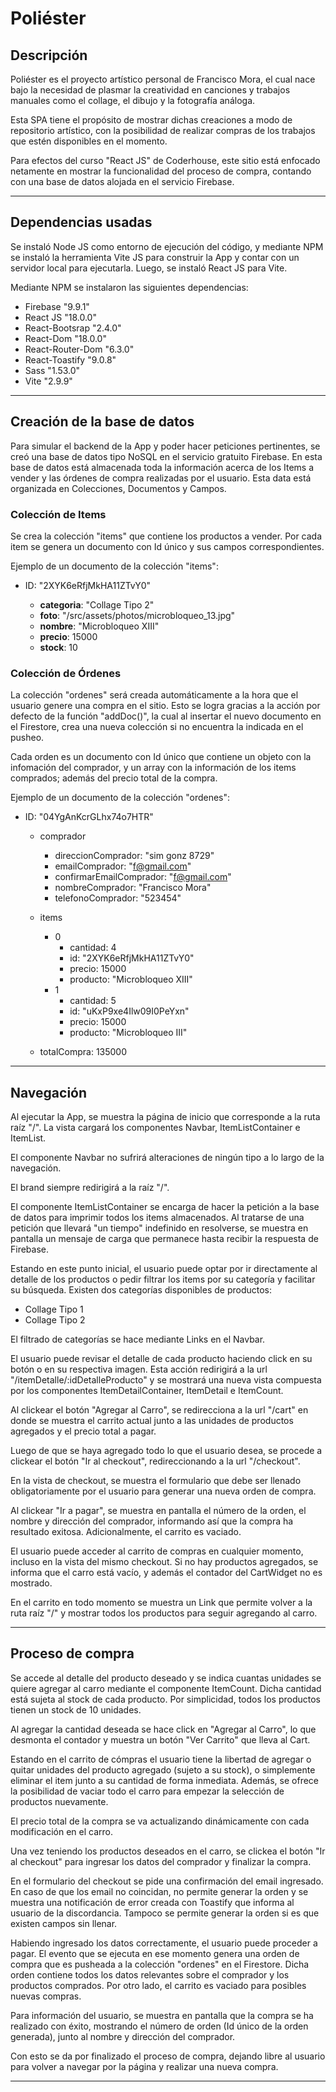 # Poliéster

## Descripción

Poliéster es el proyecto artístico personal de Francisco Mora, el cual nace bajo la necesidad de plasmar la creatividad en canciones y trabajos manuales como el collage, el dibujo y la fotografía análoga.

Esta SPA tiene el propósito de mostrar dichas creaciones a modo de repositorio artístico, con la posibilidad de realizar compras de los trabajos que estén disponibles en el momento.

Para efectos del curso "React JS" de Coderhouse, este sitio está enfocado netamente en mostrar la funcionalidad del proceso de compra, contando con una base de datos alojada en el servicio Firebase.

---

## Dependencias usadas

Se instaló Node JS como entorno de ejecución del código, y mediante NPM se instaló la herramienta Vite JS para construir la App y contar con un servidor local para ejecutarla. Luego, se instaló React JS para Vite.

Mediante NPM se instalaron las siguientes dependencias:

* Firebase "9.9.1"
* React JS "18.0.0"
* React-Bootsrap "2.4.0"
* React-Dom "18.0.0"
* React-Router-Dom "6.3.0"
* React-Toastify "9.0.8"
* Sass "1.53.0"
* Vite "2.9.9"

---

## Creación de la base de datos

Para simular el backend de la App y poder hacer peticiones pertinentes, se creó una base de datos tipo NoSQL en el servicio gratuito Firebase. En esta base de datos está almacenada toda la información acerca de los Items a vender y las órdenes de compra realizadas por el usuario. Esta data está organizada en Colecciones, Documentos y Campos.

### Colección de Items

Se crea la colección "items" que contiene los productos a vender. Por cada item se genera un documento con Id único y sus campos correspondientes.

Ejemplo de un documento de la colección "items":

* ID: "2XYK6eRfjMkHA11ZTvY0"

  * **categoria**: "Collage Tipo 2"
  * **foto**: "/src/assets/photos/microbloqueo_13.jpg"
  * **nombre**: "Microbloqueo XIII"
  * **precio**: 15000
  * **stock**: 10

### Colección de Órdenes

La colección "ordenes" será creada automáticamente a la hora que el usuario genere una compra en el sitio. Esto se logra gracias a la acción por defecto de la función "addDoc()", la cual al insertar el nuevo documento en el Firestore, crea una nueva colección si no encuentra la indicada en el pusheo.

Cada orden es un documento con Id único que contiene un objeto con la infomación del comprador, y un array con la información de los items comprados; además del precio total de la compra.

Ejemplo de un documento de la colección "ordenes":

* ID: "04YgAnKcrGLhx74o7HTR"

  * comprador
    * direccionComprador: "sim gonz 8729"
    * emailComprador: "f@gmail.com"
    * confirmarEmailComprador: "f@gmail.com"
    * nombreComprador: "Francisco Mora"
    * telefonoComprador: "523454"

  * items
    * 0
      * cantidad: 4
      * id: "2XYK6eRfjMkHA11ZTvY0"
      * precio: 15000
      * producto: "Microbloqueo XIII"
    * 1
      * cantidad: 5
      * id: "uKxP9xe4Ilw09I0PeYxn"
      * precio: 15000
      * producto: "Microbloqueo III"
  * totalCompra: 135000

---

## Navegación

Al ejecutar la App, se muestra la página de inicio que corresponde a la ruta raíz "/". La vista cargará los componentes Navbar, ItemListContainer e ItemList.  

El componente Navbar no sufrirá alteraciones de ningún tipo a lo largo de la navegación.

El brand siempre redirigirá a la raíz "/".

El componente ItemListContainer se encarga de hacer la petición a la base de datos para imprimir todos los items almacenados. Al tratarse de una petición que llevará "un tiempo" indefinido en resolverse, se muestra en pantalla un mensaje de carga que permanece hasta recibir la respuesta de Firebase.

Estando en este punto inicial, el usuario puede optar por ir directamente al detalle de los productos o pedir filtrar los items por su categoría y facilitar su búsqueda. Existen dos categorías disponibles de productos:

* Collage Tipo 1
* Collage Tipo 2

El filtrado de categorías se hace mediante Links en el Navbar.

El usuario puede revisar el detalle de cada producto haciendo click en su botón o en su respectiva imagen. Esta acción redirigirá a la url "/itemDetalle/:idDetalleProducto" y se mostrará una nueva vista compuesta por los componentes ItemDetailContainer, ItemDetail e ItemCount.

Al clickear el botón "Agregar al Carro", se redirecciona a la url "/cart" en donde se muestra el carrito actual junto a las unidades de productos agregados y el precio total a pagar.

Luego de que se haya agregado todo lo que el usuario desea, se procede a clickear el botón "Ir al checkout", redireccionando a la url "/checkout".

En la vista de checkout, se muestra el formulario que debe ser llenado obligatoriamente por el usuario para generar una nueva orden de compra.

Al clickear "Ir a pagar", se muestra en pantalla el número de la orden, el nombre y dirección del comprador, informando así que la compra ha resultado exitosa. Adicionalmente, el carrito es vaciado.

El usuario puede acceder al carrito de compras en cualquier momento, incluso en la vista del mismo checkout. Si no hay productos agregados, se informa que el carro está vacío, y además el contador del CartWidget no es mostrado.

En el carrito en todo momento se muestra un Link que permite volver a la ruta raíz "/" y mostrar todos los productos para seguir agregando al carro.

---

## Proceso de compra

Se accede al detalle del producto deseado y se indica cuantas unidades se quiere agregar al carro mediante el componente ItemCount. Dicha cantidad está sujeta al stock de cada producto. Por simplicidad, todos los productos tienen un stock de 10 unidades.

Al agregar la cantidad deseada se hace click en "Agregar al Carro", lo que desmonta el contador y muestra un botón "Ver Carrito" que lleva al Cart.

Estando en el carrito de cómpras el usuario tiene la libertad de agregar o quitar unidades del producto agregado (sujeto a su stock), o simplemente eliminar el item junto a su cantidad de forma inmediata. Además, se ofrece la posibilidad de vaciar todo el carro para empezar la selección de productos nuevamente.

El precio total de la compra se va actualizando dinámicamente con cada modificación en el carro.

Una vez teniendo los productos deseados en el carro, se clickea el botón "Ir al checkout" para ingresar los datos del comprador y finalizar la compra.

En el formulario del checkout se pide una confirmación del email ingresado. En caso de que los email no coincidan, no permite generar la orden y se muestra una notificación de error creada con Toastify que informa al usuario de la discordancia. Tampoco se permite generar la orden si es que existen campos sin llenar.

Habiendo ingresado los datos correctamente, el usuario puede proceder a pagar. El evento que se ejecuta en ese momento genera una orden de compra que es pusheada a la colección "ordenes" en el Firestore. Dicha orden contiene todos los datos relevantes sobre el comprador y los productos comprados. Por otro lado, el carrito es vaciado para posibles nuevas compras.

Para información del usuario, se muestra en pantalla que la compra se ha realizado con éxito, mostrando el número de orden (Id único de la orden generada), junto al nombre y dirección del comprador.

Con esto se da por finalizado el proceso de compra, dejando libre al usuario para volver a navegar por la página y realizar una nueva compra.

---
